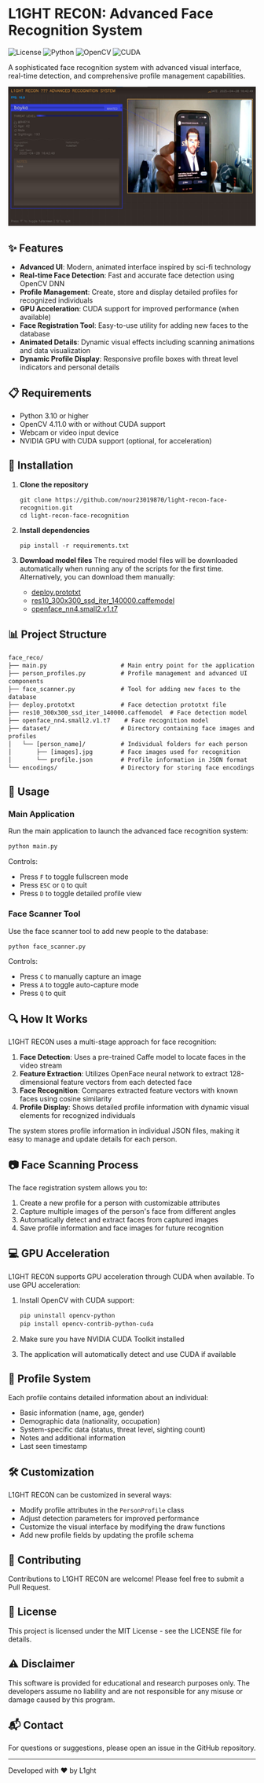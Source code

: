 # L1GHT REC0N: Advanced Face Recognition System

![License](https://img.shields.io/badge/License-MIT-blue.svg)
![Python](https://img.shields.io/badge/Python-3.10%2B-brightgreen)
![OpenCV](https://img.shields.io/badge/OpenCV-4.11.0-brightgreen)
![CUDA](https://img.shields.io/badge/CUDA-Compatible-orange)

A sophisticated face recognition system with advanced visual interface, real-time detection, and comprehensive profile management capabilities.

![L1GHT REC0N Interface Preview](img/img.jpg)

## ✨ Features

- **Advanced UI**: Modern, animated interface inspired by sci-fi technology
- **Real-time Face Detection**: Fast and accurate face detection using OpenCV DNN
- **Profile Management**: Create, store and display detailed profiles for recognized individuals
- **GPU Acceleration**: CUDA support for improved performance (when available)
- **Face Registration Tool**: Easy-to-use utility for adding new faces to the database
- **Animated Details**: Dynamic visual effects including scanning animations and data visualization
- **Dynamic Profile Display**: Responsive profile boxes with threat level indicators and personal details

## 📋 Requirements

- Python 3.10 or higher
- OpenCV 4.11.0 with or without CUDA support
- Webcam or video input device
- NVIDIA GPU with CUDA support (optional, for acceleration)

## 🚀 Installation

1. **Clone the repository**
   ```
   git clone https://github.com/nour23019870/light-recon-face-recognition.git
   cd light-recon-face-recognition
   ```

2. **Install dependencies**
   ```
   pip install -r requirements.txt
   ```

3. **Download model files**
   The required model files will be downloaded automatically when running any of the scripts for the first time. Alternatively, you can download them manually:
   
   - [deploy.prototxt](https://raw.githubusercontent.com/opencv/opencv/master/samples/dnn/face_detector/deploy.prototxt)
   - [res10_300x300_ssd_iter_140000.caffemodel](https://raw.githubusercontent.com/opencv/opencv_3rdparty/dnn_samples_face_detector_20170830/res10_300x300_ssd_iter_140000.caffemodel)
   - [openface_nn4.small2.v1.t7](https://github.com/pyannote/pyannote-data/raw/master/openface.nn4.small2.v1.t7)

## 📊 Project Structure

```
face_reco/
├── main.py                     # Main entry point for the application
├── person_profiles.py          # Profile management and advanced UI components
├── face_scanner.py             # Tool for adding new faces to the database
├── deploy.prototxt             # Face detection prototxt file
├── res10_300x300_ssd_iter_140000.caffemodel  # Face detection model
├── openface_nn4.small2.v1.t7    # Face recognition model
├── dataset/                    # Directory containing face images and profiles
│   └── [person_name]/          # Individual folders for each person
│       ├── [images].jpg        # Face images used for recognition
│       └── profile.json        # Profile information in JSON format
└── encodings/                  # Directory for storing face encodings
```

## 🔧 Usage

### Main Application

Run the main application to launch the advanced face recognition system:

```bash
python main.py
```

Controls:
- Press `F` to toggle fullscreen mode
- Press `ESC` or `Q` to quit
- Press `D` to toggle detailed profile view

### Face Scanner Tool

Use the face scanner tool to add new people to the database:

```bash
python face_scanner.py
```

Controls:
- Press `C` to manually capture an image
- Press `A` to toggle auto-capture mode
- Press `Q` to quit

## 🔍 How It Works

L1GHT REC0N uses a multi-stage approach for face recognition:

1. **Face Detection**: Uses a pre-trained Caffe model to locate faces in the video stream
2. **Feature Extraction**: Utilizes OpenFace neural network to extract 128-dimensional feature vectors from each detected face
3. **Face Recognition**: Compares extracted feature vectors with known faces using cosine similarity
4. **Profile Display**: Shows detailed profile information with dynamic visual elements for recognized individuals

The system stores profile information in individual JSON files, making it easy to manage and update details for each person.

## 📷 Face Scanning Process

The face registration system allows you to:
1. Create a new profile for a person with customizable attributes
2. Capture multiple images of the person's face from different angles
3. Automatically detect and extract faces from captured images
4. Save profile information and face images for future recognition

## 💻 GPU Acceleration

L1GHT REC0N supports GPU acceleration through CUDA when available. To use GPU acceleration:

1. Install OpenCV with CUDA support:
   ```bash
   pip uninstall opencv-python
   pip install opencv-contrib-python-cuda
   ```

2. Make sure you have NVIDIA CUDA Toolkit installed
3. The application will automatically detect and use CUDA if available

## 👥 Profile System

Each profile contains detailed information about an individual:

- Basic information (name, age, gender)
- Demographic data (nationality, occupation)
- System-specific data (status, threat level, sighting count)
- Notes and additional information
- Last seen timestamp

## 🛠️ Customization

L1GHT REC0N can be customized in several ways:

- Modify profile attributes in the `PersonProfile` class
- Adjust detection parameters for improved performance
- Customize the visual interface by modifying the draw functions
- Add new profile fields by updating the profile schema

## 🤝 Contributing

Contributions to L1GHT REC0N are welcome! Please feel free to submit a Pull Request.

## 📄 License

This project is licensed under the MIT License - see the LICENSE file for details.

## ⚠️ Disclaimer

This software is provided for educational and research purposes only. The developers assume no liability and are not responsible for any misuse or damage caused by this program.

## 📬 Contact

For questions or suggestions, please open an issue in the GitHub repository.

---

Developed with ❤️ by L1ght